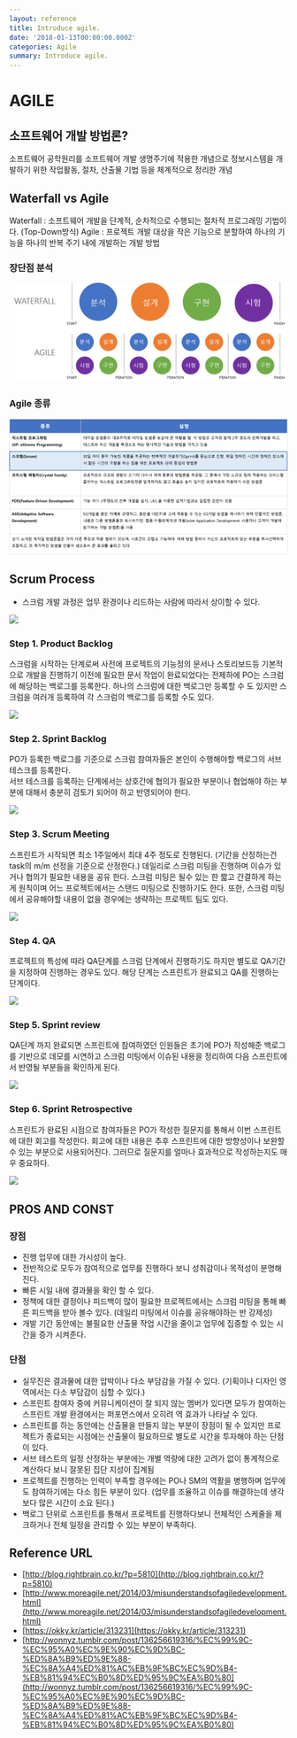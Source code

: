 ```yaml
---
layout: reference
title: Introduce agile.
date: '2018-01-13T00:00:00.000Z'
categories: Agile
summary: Introduce agile.
---
```


# AGILE

## 소프트웨어 개발 방법론?

소프트웨어 공학원리를 소프트웨어 개발 생명주기에 적용한 개념으로 정보시스템을 개발하기 위한 작업활동, 절차, 산출물 기법 등을 체계적으로 정리한 개념

## Waterfall vs Agile

Waterfall : 소프트웨어 개발을 단계적, 순차적으로 수행되는 절차적 프로그래밍 기법이다. \(Top-Down방식\) Agile : 프로젝트 개발 대상을 작은 기능으로 분할하여 하나의 기능을 하나의 반복 주기 내에 개발하는 개발 방법

### 장단점 분석

![](../.gitbook/assets/waterfall-agile.png)

### Agile 종류

![](../.gitbook/assets/agile-type.png)

## Scrum Process

* 스크럼 개발 과정은 업무 환경이나 리드하는 사람에 따라서 상이할 수 있다. 

![](https://github.com/jung-inchul/jung-inchul.github.io/tree/7cd53f287788fa857cfa8c68092974e5c3c0dc8d/resource/images/post/scrum0.png)

### Step 1. Product Backlog

스크럼을 시작하는 단계로써 사전에 프로젝트의 기능정의 문서나 스토리보드등 기본적으로 개발을 진행하기 이전에 필요한 문서 작업이 완료되었다는 전제하에 PO는 스크럼에 해당하는 백로그를 등록한다. 하나의 스크럼에 대한 백로그만 등록할 수 도 있지만 스크럼을 여러개 등록하여 각 스크럼의 백로그를 등록할 수도 있다.

![](https://github.com/jung-inchul/jung-inchul.github.io/tree/7cd53f287788fa857cfa8c68092974e5c3c0dc8d/resource/images/post/scrum1.png)

### Step 2. Sprint Backlog

PO가 등록한 백로그를 기준으로 스크럼 참여자들은 본인이 수행해야할 백로그의 서브 테스크를 등록한다.   
 서브 테스크를 등록하는 단계에서는 상호간에 협의가 필요한 부분이나 협업해야 하는 부분에 대해서 충분히 검토가 되어야 하고 반영되어야 한다.

![](https://github.com/jung-inchul/jung-inchul.github.io/tree/7cd53f287788fa857cfa8c68092974e5c3c0dc8d/resource/images/post/scrum2.png)

### Step 3. Scrum Meeting

스프린트가 시작되면 최소 1주일에서 최대 4주 정도로 진행된다. \(기간을 산정하는건 task의 m/m 선정을 기준으로 산정한다.\) 데일리로 스크럼 미팅을 진행하며 이슈가 있거나 협의가 필요한 내용을 공유 한다. 스크럼 미팅은 될수 있는 한 짧고 간결하게 하는게 원칙이며 어느 프로젝트에서는 스탠드 미팅으로 진행하기도 한다. 또한, 스크럼 미팅에서 공유해야할 내용이 없을 경우에는 생략하는 프로젝트 팀도 있다.

![](https://github.com/jung-inchul/jung-inchul.github.io/tree/7cd53f287788fa857cfa8c68092974e5c3c0dc8d/resource/images/post/scrum3.png)

### Step 4. QA

프로젝트의 특성에 따라 QA단계를 스크럼 단계에서 진행하기도 하지만 별도로 QA기간을 지정하여 진행하는 경우도 있다. 해당 단계는 스프린트가 완료되고 QA를 진행하는 단계이다.

![](https://github.com/jung-inchul/jung-inchul.github.io/tree/7cd53f287788fa857cfa8c68092974e5c3c0dc8d/resource/images/post/scrum4.png)

### Step 5. Sprint review

QA단계 까지 완료되면 스프린트에 참여하였던 인원들은 초기에 PO가 작성해준 백로그를 기반으로 데모를 시연하고 스크럼 미팅에서 이슈된 내용을 정리하여 다음 스프린트에서 반영될 부분들을 확인하게 된다.

![](https://github.com/jung-inchul/jung-inchul.github.io/tree/7cd53f287788fa857cfa8c68092974e5c3c0dc8d/resource/images/post/scrum5.png)

### Step 6. Sprint Retrospective

스프린트가 완료된 시점으로 참여자들은 PO가 작성한 질문지를 통해서 이번 스프린트에 대한 회고를 작성한다. 회고에 대한 내용은 추후 스프린트에 대한 방향성이나 보완할 수 있는 부분으로 사용되어진다. 그러므로 질문지를 얼마나 효과적으로 작성하는지도 매우 중요하다.

![](https://github.com/jung-inchul/jung-inchul.github.io/tree/7cd53f287788fa857cfa8c68092974e5c3c0dc8d/resource/images/post/scrum5.png)

## PROS AND CONST

### 장점

* 진행 업무에 대한 가시성이 높다. 
* 전반적으로 모두가 참여적으로 업무를 진행하다 보니 성취감이나 목적성이 분명해진다.
* 빠른 시일 내에 결과물을 확인 할 수 있다. 
* 정책에 대한 결정이나 피드백이 많이 필요한 프로젝트에서는 스크럼 미팅을 통해 빠른 피드백을 받아 볼수 있다. \(데일리 미팅에서 이슈를 공유해야하는 반 강제성\)
* 개발 기간 동안에는 불필요한 산출물 작업 시간을 줄이고 업무에 집중할 수 있는 시간을 증가 시켜준다. 

### 단점

* 실무진은 결과물에 대한 압박이나 다소 부담감을 가질 수 있다. \(기획이나 디자인 영역에서는 다소 부담감이 심할 수 있다.\)
* 스프린트 참여자 중에 커뮤니케이션이 잘 되지 않는 멤버가 있다면 모두가 참여하는 스프린트 개발 환경에서는 퍼포먼스에서 오히려 역 효과가 나타날 수 있다. 
* 스프린트를 하는 동안에는 산출물을 만들지 않는 부분이 장점이 될 수 있지만 프로젝트가 종료되는 시점에는 산출물이 필요하므로 별도로 시간을 투자해야 하는 단점이 있다. 
* 서브 테스트의 일정 산정하는 부분에는 개별 역량에 대한 고려가 없이 통계적으로 계산하다 보니 잘못된 집단 지성이 집계됨
* 프로젝트를 진행하는 인력이 부족할 경우에는 PO나 SM의 역활을 병행하며 업무에도 참여하기에는 다소 힘든 부분이 있다. \(업무를 조율하고 이슈를 해결하는데 생각보다 많은 시간이 소요 된다.\)
* 백로그 단위로 스프린트를 통해서 프로젝트를 진행하다보니 전체적인 스케줄을 체크하거나 전체 일정을 관리할 수 있는 부분이 부족하다. 

## Reference URL

* [http://blog.rightbrain.co.kr/?p=5810](http://blog.rightbrain.co.kr/?p=5810)
* [http://www.moreagile.net/2014/03/misunderstandsofagiledevelopment.html](http://www.moreagile.net/2014/03/misunderstandsofagiledevelopment.html)
* [https://okky.kr/article/313231](https://okky.kr/article/313231)
* [http://wonnyz.tumblr.com/post/136256619316/%EC%99%9C-%EC%95%A0%EC%9E%90%EC%9D%BC-%ED%8A%B9%ED%9E%88-%EC%8A%A4%ED%81%AC%EB%9F%BC%EC%9D%B4-%EB%81%94%EC%B0%8D%ED%95%9C%EA%B0%80](http://wonnyz.tumblr.com/post/136256619316/%EC%99%9C-%EC%95%A0%EC%9E%90%EC%9D%BC-%ED%8A%B9%ED%9E%88-%EC%8A%A4%ED%81%AC%EB%9F%BC%EC%9D%B4-%EB%81%94%EC%B0%8D%ED%95%9C%EA%B0%80)

